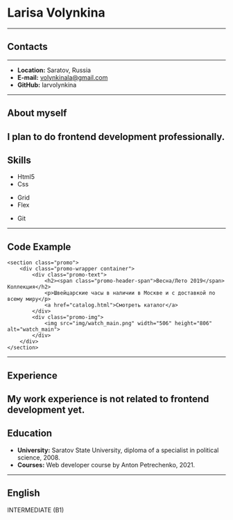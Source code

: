 # Larisa Volynkina
---
## Contacts
---
* **Location:** Saratov, Russia
* **E-mail:** volynkinala@gmail.com
* **GitHub:** larvolynkina 
---
## About myself
I plan to do frontend development professionally.
---
## Skills
* Html5
* Css 
+ Grid
+ Flex
* Git
---
## Code Example
```
<section class="promo">
    <div class="promo-wrapper container">
        <div class="promo-text">
            <h2><span class="promo-header-span">Весна/Лето 2019</span> Коллекция</h2>
            <p>Швейцарские часы в наличии в Москве и с доставкой по всему миру</p>
            <a href="catalog.html">Смотреть каталог</a>
        </div>
        <div class="promo-img">
            <img src="img/watch_main.png" width="506" height="806" alt="watch_main">
        </div>
    </div>
</section>
```
---
## Experience
My work experience is not related to frontend development yet.
---
## Education
* **University:** Saratov State University, diploma of a specialist in political science, 2008.
* **Courses:** Web developer course by Anton Petrechenko, 2021.
---
## English
INTERMEDIATE (B1)